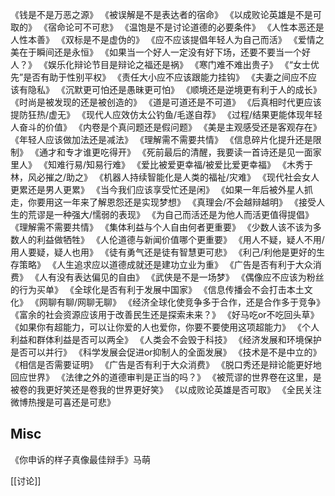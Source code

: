 



《钱是不是万恶之源》
《被误解是不是表达者的宿命》
《以成败论英雄是不是可取的》
《宿命论可不可悲》
《温饱是不是讨论道德的必要条件》
《人性本恶还是人性本善》
《双标是不是虚伪的》
《应不应该提倡年轻人为自己而活》
《爱情之美在于瞬间还是永恒》
《如果当一个好人一定没有好下场，还要不要当一个好人？》
《娱乐化辩论节目是辩论之福还是祸》
《寒门难不难出贵子》
《“女士优先”是否有助于性别平权》
《责任大小应不应该跟能力挂钩》
《夫妻之间应不应该有隐私》
《沉默更可怕还是愚昧更可怕》
《顺境还是逆境更有利于人的成长》
《时尚是被发现的还是被创造的》
《道是可道还是不可道》
《后真相时代更应该提防狂热/虚无》
《现代人应效仿太公钓鱼/毛遂自荐》
《过程/结果更能体现年轻人奋斗的价值》
《内卷是个真问题还是假问题》
《美是主观感受还是客观存在》
《年轻人应该做加法还是减法》
《理解需不需要共情》
《信息碎片化提升还是限制》
《通才和专才谁更吃得开》
《死前最后的清醒，我要读一首诗还是见一面家里人》
《知难行易/知易行难》
《爱比被爱更幸福/被爱比爱更幸福》
《木秀于林，风必摧之/助之》
《机器人持续智能化是人类的福祉/灾难》
《现代社会女人更累还是男人更累》
《当今我们应该享受忙还是闲》
《如果一年后被外星人抓走，你要用这一年来了解恩怨还是实现梦想》
《真理会/不会越辩越明》
《接受人生的荒谬是一种强大/懦弱的表现》
《为自己而活还是为他人而活更值得提倡》
《理解需不需要共情》
《集体利益与个人自由何者更重要》
《少数人该不该为多数人的利益做牺牲》
《人伦道德与新闻价值哪个更重要》
《用人不疑，疑人不用/用人要疑，疑人也用》
《徒有勇气还是徒有智慧更可悲》
《利己/利他是更好的生存策略》
《人生追求应以道德成就还是建功立业为重》
《广告是否有利于大众消费》
《人有没有表达偏见的自由》
《武侠是不是一场梦》
《偶像应不应该为粉丝的行为买单》
《全球化是否有利于发展中国家》
《信息传播会不会打击本土文化》
《网聊有聊/网聊无聊》
《经济全球化使竞争多于合作，还是合作多于竞争》
《富余的社会资源应该用于改善民生还是探索未来？》
《好马吃or不吃回头草》
《如果你有超能力，可以让你爱的人也爱你，你要不要使用这项超能力》
《个人利益和群体利益是否可以两全》
《人类会不会毁于科技》
《经济发展和环境保护是否可以并行》
《科学发展会促进or抑制人的全面发展》
《技术是不是中立的》
《相信是否需要证明》
《广告是否有利于大众消费》
《脱口秀还是辩论能更好地回应世界》
《法律之外的道德审判是正当的吗？》
《被荒谬的世界卷在这里，是被卷的我更好笑还是卷我的世界更好笑》
《以成败论英雄是否可取》
《全民关注微博热搜是可喜还是可悲》









## Misc

《你申诉的样子真像最佳辩手》马萌

[[讨论]]

